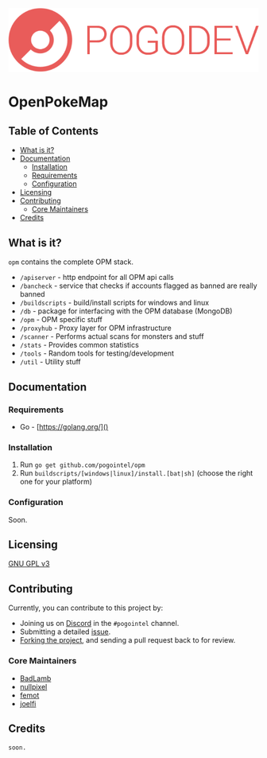 [![POGODEV](https://github.com/pogodevorg/assets/blob/master/public/img/logo-github.png?raw=true)](https://pogodev.org)

# OpenPokeMap
## Table of Contents

* [What is it?](#what-is-it)
* [Documentation](#documentation)
  * [Installation](#installation)
  * [Requirements](#requirements)
  * [Configuration](#configuration)
* [Licensing](#licensing)
* [Contributing](#contributing)
  * [Core Maintainers](#core-maintainers)
* [Credits](#credits)

## What is it?
`opm` contains the complete OPM stack.
- `/apiserver` - http endpoint for all OPM api calls
- `/bancheck` - service that checks if accounts flagged as banned are really banned
- `/buildscripts` - build/install scripts for windows and linux
- `/db` - package for interfacing with the OPM database (MongoDB)
- `/opm` - OPM specific stuff
- `/proxyhub` - Proxy layer for OPM infrastructure
- `/scanner` - Performs actual scans for monsters and stuff
- `/stats` - Provides common statistics
- `/tools` - Random tools for testing/development
- `/util` - Utility stuff 

## Documentation
### Requirements
- Go - [https://golang.org/]()

### Installation
1. Run `go get github.com/pogointel/opm`
3. Run `buildscripts/[windows|linux]/install.[bat|sh]` (choose the right one for your platform)

### Configuration
Soon.

## Licensing
[GNU GPL v3](https://github.com/pogointel/opm/blob/master/LICENSE)

## Contributing
Currently, you can contribute to this project by:
* Joining us on [Discord](https://discord.pogodev.org/) in the `#pogointel` channel.
* Submitting a detailed [issue](https://github.com/pogointel/opm/issues/new).
* [Forking the project](https://github.com/pogointel/opm/fork), and sending a pull request back to for review.

### Core Maintainers

* [BadLamb](https://github.com/BadLamb)
* [nullpixel](https://github.com/nullpixel1)
* [femot](https://github.com/femot)
* [joelfi](https://github.com/joelfi)

## Credits
    soon.

